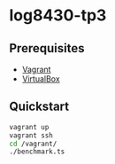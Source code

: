 # log8430-tp3

## Prerequisites

- [Vagrant](https://developer.hashicorp.com/vagrant/install)
- [VirtualBox](https://www.virtualbox.org/wiki/Downloads)

## Quickstart

```sh
vagrant up
vagrant ssh
cd /vagrant/
./benchmark.ts
```
